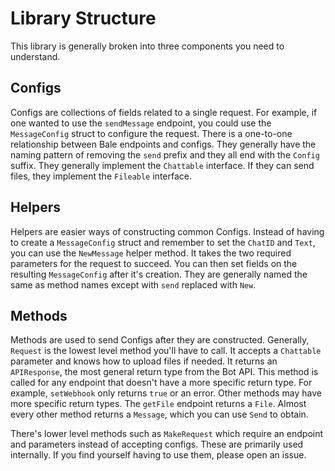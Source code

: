 # Library Structure

This library is generally broken into three components you need to understand.

## Configs

Configs are collections of fields related to a single request. For example, if
one wanted to use the `sendMessage` endpoint, you could use the `MessageConfig`
struct to configure the request. There is a one-to-one relationship between
Bale endpoints and configs. They generally have the naming pattern of
removing the `send` prefix and they all end with the `Config` suffix. They
generally implement the `Chattable` interface. If they can send files, they
implement the `Fileable` interface.

## Helpers

Helpers are easier ways of constructing common Configs. Instead of having to
create a `MessageConfig` struct and remember to set the `ChatID` and `Text`,
you can use the `NewMessage` helper method. It takes the two required parameters
for the request to succeed. You can then set fields on the resulting
`MessageConfig` after it's creation. They are generally named the same as
method names except with `send` replaced with `New`.

## Methods

Methods are used to send Configs after they are constructed. Generally,
`Request` is the lowest level method you'll have to call. It accepts a
`Chattable` parameter and knows how to upload files if needed. It returns an
`APIResponse`, the most general return type from the Bot API. This method is
called for any endpoint that doesn't have a more specific return type. For
example, `setWebhook` only returns `true` or an error. Other methods may have
more specific return types. The `getFile` endpoint returns a `File`. Almost
every other method returns a `Message`, which you can use `Send` to obtain.

There's lower level methods such as `MakeRequest` which require an endpoint and
parameters instead of accepting configs. These are primarily used internally.
If you find yourself having to use them, please open an issue.
